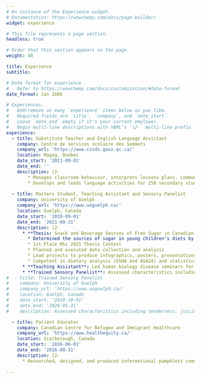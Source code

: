 ```yaml
---
# An instance of the Experience widget.
# Documentation: https://wowchemy.com/docs/page-builder/
widget: experience

# This file represents a page section.
headless: true

# Order that this section appears on the page.
weight: 40

title: Experience
subtitle:

# Date format for experience
#   Refer to https://wowchemy.com/docs/customization/#date-format
date_format: Jan 2006

# Experiences.
#   Add/remove as many `experience` items below as you like.
#   Required fields are `title`, `company`, and `date_start`.
#   Leave `date_end` empty if it's your current employer.
#   Begin multi-line descriptions with YAML's `|2-` multi-line prefix.
experience:
  - title: Substitute Teacher and English Language Assistant
    company: Centre de services scolaire des Sommets
    company_url: 'https://www.cssds.gouv.qc.ca/'
    location: Magog, Quebec
    date_start: '2021-09-01'
    date_end: ''
    description: |2-
        * Manages classroom behaviour, interprets lessons plans, communicates lesson outcome to regular teacher 
        * Develops and leads language activities for 250 secondary students
    
  - title: Masters Student, Teaching Assistant and Sensory Panelist
    company: University of Guelph
    company_url: 'https://www.uoguelph.ca/'
    location: Guelph, Canada
    date_start: '2019-09-01'
    date_end: '2021-08-31'
    description: |2-
      * **Thesis: Snack and Beverage Sources of Free Sugar in Canadian Preschool-aged Children**
        * Determined the sources of sugar in young children’s diets by leveraging a research group of 300 families (Guelph Family Health Study). Paper to be published. PI: Dr. David W.L. Ma
        * 1st Place MSc 2021 Thesis Contest
        * Planned and executed data collection and analysis
        * Lead projects to produce infographics, posters, presentations, and manuscripts
        * Competent in dietary analysis (ESHA and ASA24) and statistical software (Microsoft Suite and SAS)
      * **Teaching Assistant**: Led human biology disease seminars for 180 students, graded assignments, and held office hours. Known for maturity, enthusiasm, and teaching techniques 
      * **Trained Sensory Panelist**: Assessed characteristics including tenderness, juiciness, beef aroma, and putridness of beef in a trained sensory panel
#  - title: Trained Sensory Panelist
#    company: University of Guelph
#    company_url: 'https://www.uoguelph.ca/'
#    location: Guelph, Canada
#    date_start: '2019-10-01'
#    date_end: '2020-05-31'
#    description: Assessed characteristics including tenderness, juiciness, beef aroma, and putridness of beef

  - title: Patient Educator
    company: Canadian Centre for Refugee and Immigrant Healthcare
    company_url: 'https://www.healthequity.ca/'
    location: Scarborough, Canada
    date_start: '2016-06-01'
    date_end: '2016-08-31'
    description: |2-
      * Researched, designed, and produced informational pamphlets communicating diabetes and mental health resources (in-person and online) available to uninsured individuals in Toronto
    
---
```

